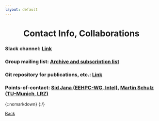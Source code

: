 ```yaml
---
layout: default
---
```


<h1 align="center">Contact Info, Collaborations</h1>

### Slack channel: <a href="https://powerstack.slack.com/"> Link </a>

### Group mailing list: <a href="https://groups.google.com/forum/#!forum/powerstack-announce"> Archive and subscription list </a>

### Git repository for publications, etc.: <a href="https://gitlab.com/powerstack">Link</a>

### Points-of-contact: <a href="mailto:siddhartha.jana@intel.com"> Sid Jana (EEHPC-WG, Intel)</a>, <a href="mailto:schulzm@in.tum.de">Martin Schulz (TU-Munich, LRZ)</a> 


{::nomarkdown}
{:/}


[Back](./)
